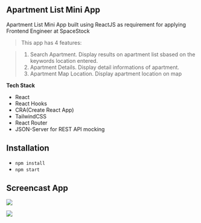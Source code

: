 ## Apartment List Mini App

Apartment List Mini App built using ReactJS as requirement for applying Frontend Engineer at SpaceStock

>This app has 4 features:

>1. Search Apartment. Display results on apartment list sbased on the keywords location entered.
>2. Apartment Details. Display detail informations of apartment.
>3. Apartment Map Location. Display apartment location on map

**Tech Stack**

- React
- React Hooks
- CRA(Create React App)
- TailwindCSS
- React Router
- JSON-Server for REST API mocking

## Installation

- `npm install`
- `npm start`


## Screencast App
![](https://media.giphy.com/media/QsywKbxDION8rQfqQV/giphy.gif)

![](https://media.giphy.com/media/QsywKbxDION8rQfqQV/giphy.gif)

